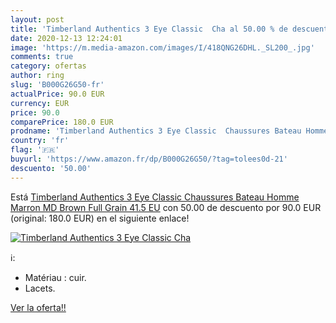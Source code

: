 ```yaml
---
layout: post
title: 'Timberland Authentics 3 Eye Classic  Cha al 50.00 % de descuento'
date: 2020-12-13 12:24:01
image: 'https://m.media-amazon.com/images/I/418QNG26DHL._SL200_.jpg'
comments: true
category: ofertas
author: ring
slug: 'B000G26G50-fr'
actualPrice: 90.0 EUR
currency: EUR
price: 90.0
comparePrice: 180.0 EUR
prodname: 'Timberland Authentics 3 Eye Classic  Chaussures Bateau Homme  Marron MD Brown Full Grain  41.5 EU'
country: 'fr'
flag: '🇫🇷'
buyurl: 'https://www.amazon.fr/dp/B000G26G50/?tag=tolees0d-21'
descuento: '50.00'
---
```


Está [Timberland Authentics 3 Eye Classic  Chaussures Bateau Homme  Marron MD Brown Full Grain  41.5 EU](https://www.amazon.fr/dp/B000G26G50/?tag=tolees0d-21) con 50.00 de descuento por 90.0 EUR (original: 180.0 EUR) en el siguiente enlace!

[![Timberland Authentics 3 Eye Classic  Cha](https://m.media-amazon.com/images/I/418QNG26DHL._SL200_.jpg)](https://www.amazon.fr/dp/B000G26G50/?tag=tolees0d-21)

ℹ️:

- Matériau : cuir.
- Lacets.

[Ver la oferta!!](https://www.amazon.fr/dp/B000G26G50/?tag=tolees0d-21)
